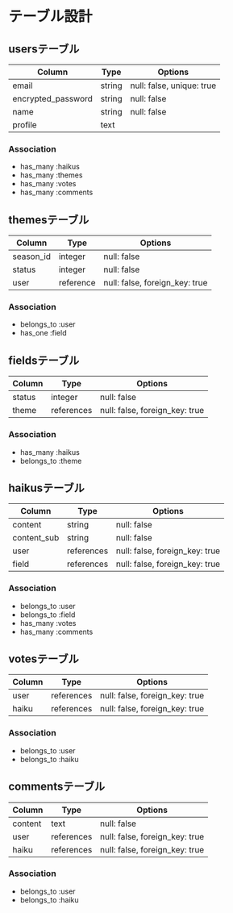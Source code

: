 # テーブル設計

## usersテーブル
| Column             | Type       | Options                        |
| ------------------ | ---------- | ------------------------------ |
| email              | string     | null: false, unique: true      |
| encrypted_password | string     | null: false                    |
| name               | string     | null: false                    |
| profile            | text       |                                |


### Association
- has_many :haikus
- has_many :themes
- has_many :votes
- has_many :comments

## themesテーブル
| Column             | Type       | Options                        |
| ------------------ | ---------- | ------------------------------ |
| season_id          | integer    | null: false                    |
| status             | integer    | null: false                    |
| user               | reference  | null: false, foreign_key: true |

### Association
- belongs_to :user
- has_one :field

## fieldsテーブル
| Column             | Type       | Options                        |
| ------------------ | ---------- | ------------------------------ |
| status             | integer    | null: false                    |
| theme              | references | null: false, foreign_key: true |

### Association
- has_many :haikus
- belongs_to :theme

## haikusテーブル
| Column             | Type       | Options                        |
| ------------------ | ---------- | ------------------------------ |
| content            | string     | null: false                    |
| content_sub        | string     | null: false                    |
| user               | references | null: false, foreign_key: true |
| field              | references | null: false, foreign_key: true |

### Association
- belongs_to :user
- belongs_to :field
- has_many :votes
- has_many :comments

## votesテーブル
| Column             | Type       | Options                        |
| ------------------ | ---------- | ------------------------------ |
| user               | references | null: false, foreign_key: true |
| haiku              | references | null: false, foreign_key: true |

### Association
- belongs_to :user
- belongs_to :haiku

## commentsテーブル
| Column             | Type       | Options                        |
| ------------------ | ---------- | ------------------------------ |
| content            | text       | null: false                    |
| user               | references | null: false, foreign_key: true |
| haiku              | references | null: false, foreign_key: true |

### Association
- belongs_to :user
- belongs_to :haiku